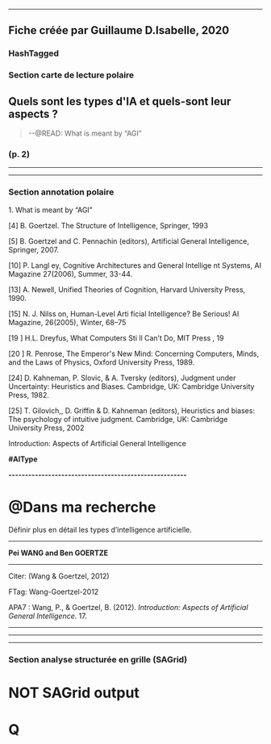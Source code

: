 
----
Fiche créée par Guillaume D.Isabelle, 2020 
---- 

### HashTagged 


### Section carte de lecture polaire



## Quels sont les types d'IA et quels-sont leur aspects ?


>--@READ: What is meant by “AGI”




### (p. 2) 






----

----

### Section annotation polaire
1\. What is meant by “AGI”



 [4] B. Goertzel. The Structure of Intelligence, Springer, 1993



 [5] B. Goertzel and C. Pennachin (editors), Artificial General Intelligence, Springer, 2007.



 [10] P. Langl ey, Cognitive Architectures and General Intellige nt Systems, AI Magazine 27(2006), Summer, 33-44.



 [13] A. Newell, Unified Theories of Cognition, Harvard University Press, 1990.



 [15] N. J. Nilss on, Human-Level Arti ficial Intelligence? Be Serious! AI Magazine, 26(2005), Winter, 68–75



 [19 ] H.L. Dreyfus, What Computers Sti ll Can’t Do, MIT Press , 19



 [20 ] R. Penrose, The Emperor's New Mind: Concerning Computers, Minds, and the Laws of Physics, Oxford University Press, 1989.



 [24] D. Kahneman, P. Slovic, & A. Tversky (editors), Judgment under Uncertainty: Heuristics and Biases. Cambridge, UK: Cambridge University Press, 1982.



 [25] T. Gilovich,, D. Griffin & D. Kahneman (editors), Heuristics and biases: The psychology of intuitive judgment. Cambridge, UK: Cambridge University Press, 2002



Introduction: Aspects of Artificial General Intelligence

**#AIType**

**------------------------------------------------------**

**@Dans ma recherche**
======================

Définir plus en détail les types d’intelligence artificielle.

  

--------------------------------------------------------------



**Pei WANG and Ben GOERTZE**

-------------------------------------------------

Citer: (Wang & Goertzel, 2012)

FTag: Wang-Goertzel-2012

APA7 : Wang, P., & Goertzel, B. (2012). _Introduction: Aspects of Artificial General Intelligence_. 17.

-----------------------------------------------------------------------------------------






----

----



### Section analyse structurée en grille (SAGrid)


# NOT SAGrid output

# Q

